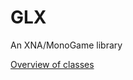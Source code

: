 GLX
===

An XNA/MonoGame library

[Overview of classes](https://github.com/golf1052/GLX/blob/master/Documentation/Overview.md)
